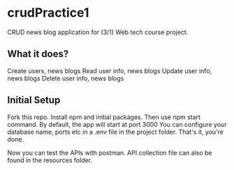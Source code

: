 # crudPractice1
CRUD news blog application for (3/1) Web tech course project.

<h2>What it does? </h2>
Create users, news blogs
Read user info, news blogs
Update user info, news blogs
Delete user info, news blogs


<h2>Initial Setup </h2>
Fork this repo. Install npm and initial packages.
Then use npm start command.
By default, the app will start at port 3000
You can configure your database name, ports etc in a .env file in the project folder.
That's it, you're done.

Now you can test the APIs with postman. API collection file can also be found in the resources folder.

